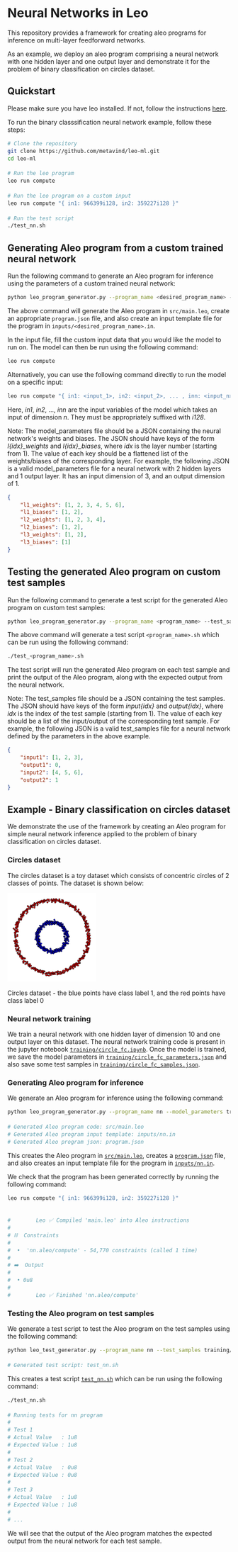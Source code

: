 # Neural Networks in Leo

This repository provides a framework for creating aleo programs for inference on multi-layer feedforward networks.

As an example, we deploy an aleo program comprising a neural network with one hidden layer and one output layer and demonstrate it for the problem of binary classification on circles dataset.

## Quickstart

Please make sure you have leo installed. If not, follow the instructions [here](https://developer.aleo.org/leo/installation).

To run the binary classsification neural network example, follow these steps:

```sh
# Clone the repository
git clone https://github.com/metavind/leo-ml.git
cd leo-ml

# Run the leo program
leo run compute

# Run the leo program on a custom input
leo run compute "{ in1: 966399i128, in2: 359227i128 }"

# Run the test script
./test_nn.sh
```

## Generating Aleo program from a custom trained neural network

Run the following command to generate an Aleo program for inference using the parameters of a custom trained neural network:

```sh
python leo_program_generator.py --program_name <desired_program_name> --model_parameters <path_to_model_parameters>
```

The above command will generate the Aleo program in `src/main.leo`, create an appropriate `program.json` file, and also create an input template file for the program in `inputs/<desired_program_name>.in`.

In the input file, fill the custom input data that you would like the model to run on. The model can then be run using the following command:

```sh
leo run compute
```

Alternatively, you can use the following command directly to run the model on a specific input:

```sh
leo run compute "{ in1: <input_1>, in2: <input_2>, ... , inn: <input_n> } }"
```

Here, *in1*, *in2*, ..., *inn* are the input variables of the model which takes an input of dimension *n*. They must be appropriately suffixed with *i128*.

Note: The model_parameters file should be a JSON containing the neural network's weights and biases. The JSON should have keys of the form *l\{idx}_weights* and *l\{idx}_biases*, where *idx* is the layer number (starting from 1). The value of each key should be a flattened list of the weights/biases of the corresponding layer. For example, the following JSON is a valid model_parameters file for a neural network with 2 hidden layers and 1 output layer. It has an input dimension of 3, and an output dimension of 1.

```json
{
    "l1_weights": [1, 2, 3, 4, 5, 6],
    "l1_biases": [1, 2],
    "l2_weights": [1, 2, 3, 4],
    "l2_biases": [1, 2],
    "l3_weights": [1, 2],
    "l3_biases": [1]
}
```

## Testing the generated Aleo program on custom test samples

Run the following command to generate a test script for the generated Aleo program on custom test samples:

```sh
python leo_program_generator.py --program_name <program_name> --test_samples <path_to_test_samples>
```

The above command will generate a test script `<program_name>.sh` which can be run using the following command:

```sh
./test_<program_name>.sh
```

The test script will run the generated Aleo program on each test sample and print the output of the Aleo program, along with the expected output from the neural network.

Note: The test_samples file should be a JSON containing the test samples. The JSON should have keys of the form *input{idx}* and *output{idx}*, where *idx* is the index of the test sample (starting from 1). The value of each key should be a list of the input/output of the corresponding test sample. For example, the following JSON is a valid test_samples file for a neural network defined by the parameters in the above example.

```json
{
    "input1": [1, 2, 3],
    "output1": 0,
    "input2": [4, 5, 6],
    "output2": 1
}
```

## Example - Binary classification on circles dataset

We demonstrate the use of the framework by creating an Aleo program for simple neural network inference applied to the problem of binary classification on circles dataset. 

### Circles dataset

The circles dataset is a toy dataset which consists of concentric circles of 2 classes of points. The dataset is shown below:

<img src="training/circle_fc_visualization.png" width="200" height="200"/>

Circles dataset - the blue points have class label 1, and the red points have class label 0
&nbsp;

### Neural network training

We train a neural network with one hidden layer of dimension 10 and one output layer on this dataset. The neural network training code is present in the jupyter notebook [`training/circle_fc.ipynb`](training/circle_fc.ipynb). Once the model is trained, we save the model parameters in [`training/circle_fc_parameters.json`](training/circle_fc_parameters.json) and also save some test samples in [`training/circle_fc_samples.json`](training/circle_fc_samples.json).

### Generating Aleo program for inference

We generate an Aleo program for inference using the following command:

```sh
python leo_program_generator.py --program_name nn --model_parameters training/circle_fc_parameters.json

# Generated Aleo program code: src/main.leo
# Generated Aleo program input template: inputs/nn.in
# Generated Aleo program json: program.json
```

This creates the Aleo program in [`src/main.leo`](src/main.leo), creates a [`program.json`](program.json) file, and also creates an input template file for the program in [`inputs/nn.in`](inputs/nn.in).

We check that the program has been generated correctly by running the following command:

```sh
leo run compute "{ in1: 966399i128, in2: 359227i128 }"


#        Leo ✅ Compiled 'main.leo' into Aleo instructions
#
# ⛓  Constraints
#
#  •  'nn.aleo/compute' - 54,770 constraints (called 1 time)
#
# ➡️  Output
#
#  • 0u8
#
#        Leo ✅ Finished 'nn.aleo/compute'
```

### Testing the Aleo program on test samples

We generate a test script to test the Aleo program on the test samples using the following command:

```sh
python leo_test_generator.py --program_name nn --test_samples training/circle_fc_samples.json

# Generated test script: test_nn.sh
```

This creates a test script [`test_nn.sh`](test_nn.sh) which can be run using the following command:

```sh
./test_nn.sh

# Running tests for nn program
#
# Test 1
# Actual Value   : 1u8
# Expected Value : 1u8
#
# Test 2
# Actual Value   : 0u8
# Expected Value : 0u8
#
# Test 3
# Actual Value   : 1u8
# Expected Value : 1u8
#
# ...
```

We will see that the output of the Aleo program matches the expected output from the neural network for each test sample.
